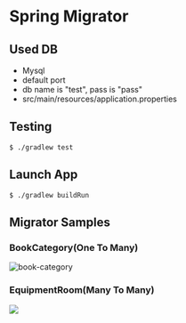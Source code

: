 # Spring Migrator

## Used DB

- Mysql
- default port
- db name is "test", pass is "pass"
- src/main/resources/application.properties

## Testing

```
$ ./gradlew test
```

## Launch App

```
$ ./gradlew buildRun
```

## Migrator Samples

### BookCategory(One To Many)
![book-category](https://raw.githubusercontent.com/ababup1192/SpringMigrator/master/img/book_category.png)

### EquipmentRoom(Many To Many)
![](https://raw.githubusercontent.com/ababup1192/SpringMigrator/master/img/equipment_room.png)
